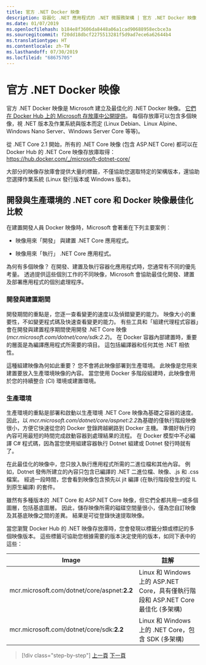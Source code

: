 ```yaml
---
title: 官方 .NET Docker 映像
description: 容器化 .NET 應用程式的 .NET 微服務架構 | 官方 .NET Docker 映像
ms.date: 01/07/2019
ms.openlocfilehash: b184e8f3606da8448a06a1cad90688958ecbce3a
ms.sourcegitcommit: f20dd18dbcf2275513281f5d9ad7ece6a62644b4
ms.translationtype: HT
ms.contentlocale: zh-TW
ms.lasthandoff: 07/30/2019
ms.locfileid: "68675705"
---
```

# <a name="official-net-docker-images"></a>官方 .NET Docker 映像

官方 .NET Docker 映像是 Microsoft 建立及最佳化的 .NET Docker 映像。 [它們在 Docker Hub 上的 Microsoft 存放庫中公開提供](https://hub.docker.com/u/microsoft/)。 每個存放庫可以包含多個映像，視 .NET 版本及作業系統與版本而定 (Linux Debian、Linux Alpine、Windows Nano Server、Windows Server Core 等等)。

從 .NET Core 2.1 開始，所有的 .NET Core 映像 (包含 ASP.NET Core) 都可以在 Docker Hub 的 .NET Core 映像存放庫取得： https://hub.docker.com/_/microsoft-dotnet-core/

大部分的映像存放庫會提供大量的標籤，不僅協助您選取特定的架構版本，還協助您選擇作業系統 (Linux 發行版本或 Windows 版本)。

## <a name="net-core-and-docker-image-optimizations-for-development-versus-production"></a>開發與生產環境的 .NET core 和 Docker 映像最佳化比較

在建置開發人員 Docker 映像時，Microsoft 會著重在下列主要案例︰

- 映像用來「開發」  與建置 .NET Core 應用程式。

- 映像用來「執行」  .NET Core 應用程式。

為何有多個映像？ 在開發、建置及執行容器化應用程式時，您通常有不同的優先考量。 透過提供這些個別工作的不同映像，Microsoft 會協助最佳化開發、建置及部署應用程式的個別處理程序。

### <a name="during-development-and-build"></a>開發與建置期間

開發期間的重點是，您逐一查看變更的速度以及偵錯變更的能力。 映像大小的重要性，不如變更程式碼及快速查看變更的能力。 有些工具和「組建代理程式容器」會在開發與建置程序期間使用開發 .NET Core 映像 (*mcr.microsoft.com/dotnet/core/sdk:2.2*)。 在 Docker 容器內部建置時，重要的層面是為編譯應用程式所需要的項目。 這包括編譯器和任何其他 .NET 相依性。

這種組建映像為何如此重要？ 您不會將此映像部署到生產環境。 此映像是您用來建置要放入生產環境映像的內容。 當您使用 Docker 多階段組建時，此映像會用於您的持續整合 (CI) 環境或建置環境。

### <a name="in-production"></a>生產環境

生產環境的重點是部署和啟動以生產環境 .NET Core 映像為基礎之容器的速度。 因此，以 *mcr.microsoft.com/dotnet/core/aspnet:2.2*為基礎的僅執行階段映像很小，方便它快速從您的 Docker 登錄跨越網路到 Docker 主機。 準備好執行的內容可用最短的時間完成啟動容器到處理結果的流程。 在 Docker 模型中不必編譯 C\# 程式碼，因為當您使用組建容器執行 Dotnet 組建或 Dotnet 發行時就有了。

在此最佳化的映像中，您只放入執行應用程式所需的二進位檔和其他內容。 例如，Dotnet 發佈所建立的內容只包含已編譯的 .NET 二進位檔、映像、.js 和 .css 檔案。 經過一段時間，您會看到映像包含預先以 jit 編譯 (在執行階段發生的從 IL 到原生編譯) 的套件。

雖然有多種版本的 .NET Core 和 ASP.NET Core 映像，但它們全都共用一或多個圖層，包括基底圖層。 因此，儲存映像所需的磁碟空間量很小，僅為您自訂映像及其基底映像之間的差異。 結果是可從登錄快速提取映像。

當您瀏覽 Docker Hub 的 .NET 映像存放庫時，您會發現以標籤分類或標記的多個映像版本。 這些標籤可協助您根據需要的版本決定使用的版本，如同下表中的這些：

| Image                                       | 註解                                                                                          |
| ------------------------------------------- | ------------------------------------------------------------------------------------------------- |
| mcr.microsoft.com/dotnet/core/aspnet:**2.2** | Linux 和 Windows 上的 ASP.NET Core，具有僅執行階段和 ASP.NET Core 最佳化 (多架構) |
| mcr.microsoft.com/dotnet/core/sdk:**2.2**    | Linux 和 Windows 上的 .NET Core，包含 SDK (多架構)                                  |

> [!div class="step-by-step"]
> [上一頁](net-container-os-targets.md)
> [下一頁](../architect-microservice-container-applications/index.md)
